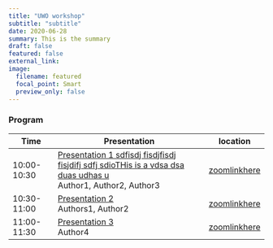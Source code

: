 ```yaml
---
title: "UWO workshop"
subtitle: "subtitle"
date: 2020-06-28
summary: This is the summary
draft: false
featured: false
external_link: 
image:
  filename: featured
  focal_point: Smart
  preview_only: false
---
```


### Program

| Time        	| Presentation                                	| location                           	|
|-------------	|---------------------------------------------	|------------------------------------	|
| 10:00-10:30 	| [Presentation 1  sdfisdj fisdjfisdj fisjdifj sdfj sdioTHis is a vdsa dsa duas udhas u](../../talk/example)<br> Author1, Author2, Author3 	| [zoomlinkhere](zoomwillbehere.com) 	|
| 10:30-11:00 	| [Presentation 2](../../talk/aaaaa)<br> Authors1, Author2        	| [zoomlinkhere](zoomwillbehere.com) 	|
| 11:00-11:30 	| [Presentation 3](../../talk/example2)<br> Author4                  	| [zoomlinkhere](zoomwillbehere.com) 	|

